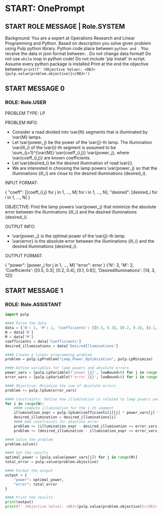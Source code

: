 # START: OnePrompt 
## START ROLE MESSAGE | Role.SYSTEM 
Background: You are a expert at Operations Research and Linear Programming and Python. Based on description you solve given problem using Pulp python library. Python code place between ```python and ```. You receive the data in json format between: <DATA></DATA>. Do not change data format! Do not use `while` loop in python code! Do not include 'pip install' in script. Assume every python package is installed Print at the end the objective between <OBJ></OBJ> `print(f' (Objective Value): <OBJ>{pulp.value(problem.objective)}</OBJ>')`  
## START MESSAGE 0 
### ROLE: Role.USER
<DESCRIPTION>
PROBLEM TYPE: LP

PROBLEM INFO: 

- Consider a road divided into \var{N} segments that is illuminated by \var{M} lamps.
- Let \var{power_j} be the power of the \var{j}-th lamp. The illumination \var{ill_i} of the \var{i}-th segment is assumed to be \sum_{j=1}^{\var{M}} \var{coeff_{i,j}} \var{power_j}, where \var{coeff_{i,j}} are known coefficients.
- Let \var{desired_i} be the desired illumination of road \var{i}. 
- We are interested in choosing the lamp powers \var{power_j} so that the illuminations {ill_i} are close to the desired illuminations {desired_i}. 

INPUT FORMAT: 

{
    "coeff": [[coeff_{i,j} for j in 1, ..., M] for i in 1, ..., N],
    "desired": [desired_i for i in 1, ..., N]
}

OBJECTIVE: Find the lamp powers \var{power_j} that minimize the absolute error between the illuminations {ill_i} and the desired illuminations {desired_i}.

OUTPUT INFO:

- \var{power_j} is the optimal power of the \var{j}-th lamp.
- \var{error} is the absolute error between the illuminations {ill_i} and the desired illuminations {desired_i}.

OUTPUT FORMAT:

{
    "power": [power_j for j in 1, ..., M]
    "error": error
}
</DESCRIPTION>
<DATA>
{'N': 3, 'M': 2, 'Coefficients': [[0.5, 0.3], [0.2, 0.4], [0.1, 0.6]], 'DesiredIlluminations': [14, 3, 12]}</DATA>


## START MESSAGE 1 
### ROLE: Role.ASSISTANT
```python
import pulp

#### Parse the data
data = {'N': 3, 'M': 2, 'Coefficients': [[0.5, 0.3], [0.2, 0.4], [0.1, 0.6]], 'DesiredIlluminations': [14, 3, 12]}
N = data['N']
M = data['M']
coefficients = data['Coefficients']
desired_illuminations = data['DesiredIlluminations']

#### Create a linear programming problem
problem = pulp.LpProblem("Lamp_Power_Optimization", pulp.LpMinimize)

#### Define variables for lamp powers and absolute errors
power_vars = [pulp.LpVariable(f'power_{j}', lowBound=0) for j in range(M)]
error_vars = [pulp.LpVariable(f'error_{i}', lowBound=0) for i in range(N)]

#### Objective: Minimize the sum of absolute errors
problem += pulp.lpSum(error_vars)

#### Constraints: Define how illumination is related to lamp powers and constrain errors
for i in range(N):
    #### Compute illumination for the i-th segment
    illumination_expr = pulp.lpSum(coefficients[i][j] * power_vars[j] for j in range(M))
    desired_illumination = desired_illuminations[i]
    #### Add constraints for absolute error
    problem += (illumination_expr - desired_illumination <= error_vars[i])
    problem += (desired_illumination - illumination_expr <= error_vars[i])

#### Solve the problem
problem.solve()

#### Get the results
optimal_power = [pulp.value(power_vars[j]) for j in range(M)]
total_error = pulp.value(problem.objective)

#### Format the output
output = {
    "power": optimal_power,
    "error": total_error
}

#### Print the results
print(output)
print(f' (Objective Value): <OBJ>{pulp.value(problem.objective)}</OBJ>')
```

